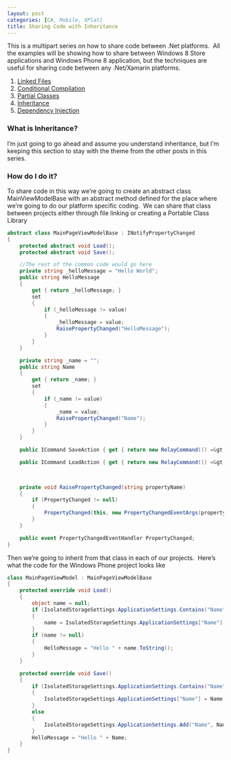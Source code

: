 ```yaml
---
layout: post
categories: [C#, Mobile, XPlat]
title: Sharing Code with Inheritance
---
```

This is a multipart series on how to share code between .Net platforms.  All the examples will be showing how to share between Windows 8 Store applications and Windows Phone 8 application, but the techniques are useful for sharing code between any .Net/Xamarin platforms.
<ol>
	<li><a href="http://hutchcodes.net/linked-files/">Linked Files</a></li>
	<li><a href="http://hutchcodes.net/conditional-compilation/">Conditional Compilation</a></li>
	<li><a href="http://hutchcodes.net/partial-classes/">Partial Classes</a></li>
	<li><a href="http://hutchcodes.net/sharing-code-with-inheritance/">Inheritance</a></li>
	<li><a href="http://hutchcodes.net/sharing-code-with-dependency-injection/">Dependency Injection</a></li>
</ol>
<h3>What is Inheritance?</h3>
I’m just going to go ahead and assume you understand inheritance, but I’m keeping this section to stay with the theme from the other posts in this series.
<!--more-->

<h3>How do I do it?</h3>
To share code in this way we’re going to create an abstract class MainViewModelBase with an abstract method defined for the place where we’re going to do our platform specific coding.  We can share that class between projects either through file linking or creating a Portable Class Library

~~~ csharp
abstract class MainPageViewModelBase : INotifyPropertyChanged
{
    protected abstract void Load();
    protected abstract void Save();

    //The rest of the common code would go here
    private string _helloMessage = "Hello World";
    public string HelloMessage
    {
        get { return _helloMessage; }
        set
        {
            if (_helloMessage != value)
            {
                _helloMessage = value;
                RaisePropertyChanged("HelloMessage");
            }
        }
    }

    private string _name = "";
    public string Name
    {
        get { return _name; }
        set
        {
            if (_name != value)
            {
                _name = value;
                RaisePropertyChanged("Name");
            }
        }
    }

    public ICommand SaveAction { get { return new RelayCommand(() =&gt; Save()); } }

    public ICommand LoadAction { get { return new RelayCommand(() =&gt; Load()); } }

    

    private void RaisePropertyChanged(string propertyName)
    {
        if (PropertyChanged != null)
        {
            PropertyChanged(this, new PropertyChangedEventArgs(propertyName));
        }
    }

    public event PropertyChangedEventHandler PropertyChanged;        
}
~~~

Then we’re going to inherit from that class in each of our projects.  Here’s what the code for the Windows Phone project looks like

~~~ csharp
class MainPageViewModel : MainPageViewModelBase
{
    protected override void Load()
    {
        object name = null;
        if (IsolatedStorageSettings.ApplicationSettings.Contains("Name"))
        {
            name = IsolatedStorageSettings.ApplicationSettings["Name"];
        }
        if (name != null)
        {
            HelloMessage = "Hello " + name.ToString();
        }
    }

    protected override void Save()
    {
        if (IsolatedStorageSettings.ApplicationSettings.Contains("Name"))
        {
            IsolatedStorageSettings.ApplicationSettings["Name"] = Name;
        }
        else
        {
            IsolatedStorageSettings.ApplicationSettings.Add("Name", Name);
        }
        HelloMessage = "Hello " + Name;
    }
}
~~~

